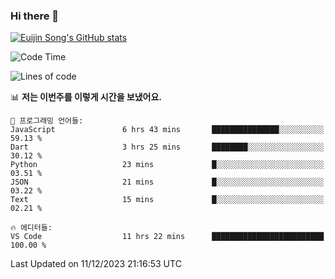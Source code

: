 ### Hi there 👋

[![Euijin Song's GitHub stats](https://github-readme-stats.vercel.app/api?username=lstar2397&count_private=true&show_icons=true&theme=tokyonight&locale=kr)](https://github.com/anuraghazra/github-readme-stats)

<!--START_SECTION:waka-->
![Code Time](http://img.shields.io/badge/Code%20Time-236%20hrs%2041%20mins-blue)

![Lines of code](https://img.shields.io/badge/%EC%A0%80%EB%8A%94%20%EC%97%AC%ED%83%9C%EA%B9%8C%EC%A7%80%20-734.6%20thousand%20%EC%A4%84%EC%9D%98%20%EC%BD%94%EB%93%9C%EB%A5%BC%20%EC%9E%91%EC%84%B1%ED%96%88%EC%96%B4%EC%9A%94.-blue)

📊 **저는 이번주를 이렇게 시간을 보냈어요.** 

```text
💬 프로그래밍 언어들: 
JavaScript               6 hrs 43 mins       ███████████████░░░░░░░░░░   59.13 % 
Dart                     3 hrs 25 mins       ████████░░░░░░░░░░░░░░░░░   30.12 % 
Python                   23 mins             █░░░░░░░░░░░░░░░░░░░░░░░░   03.51 % 
JSON                     21 mins             █░░░░░░░░░░░░░░░░░░░░░░░░   03.22 % 
Text                     15 mins             █░░░░░░░░░░░░░░░░░░░░░░░░   02.21 % 

🔥 에디터들: 
VS Code                  11 hrs 22 mins      █████████████████████████   100.00 % 
```


 Last Updated on 11/12/2023 21:16:53 UTC
<!--END_SECTION:waka-->

<!--
**lstar2397/lstar2397** is a ✨ _special_ ✨ repository because its `README.md` (this file) appears on your GitHub profile.

Here are some ideas to get you started:

- 🔭 I’m currently working on ...
- 🌱 I’m currently learning ...
- 👯 I’m looking to collaborate on ...
- 🤔 I’m looking for help with ...
- 💬 Ask me about ...
- 📫 How to reach me: ...
- 😄 Pronouns: ...
- ⚡ Fun fact: ...
-->

